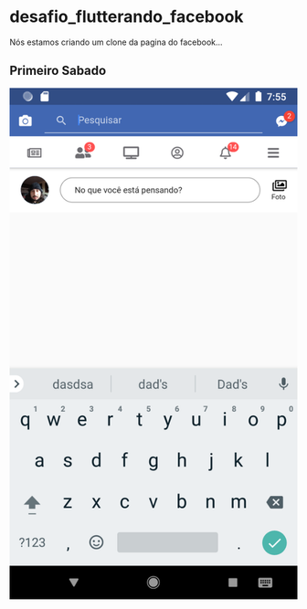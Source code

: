# desafio_flutterando_facebook


Nós estamos criando um clone da pagina do facebook... 

## Primeiro Sabado
<img src="/assets/primeira_parte.png"><br>
